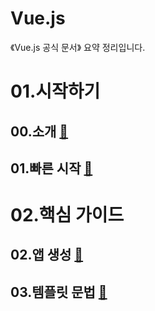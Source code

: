 # Vue.js

《Vue.js 공식 문서》 요약 정리입니다.

# 01.시작하기
## 00.소개 [📁](./01.시작하기/00.소개.md)

## 01.빠른 시작 [📁](./01.시작하기/01.빠른%20시작.md)

# 02.핵심 가이드
## 02.앱 생성 [📁](./02.핵심%20가이드/01.앱%20생성.md)
## 03.템플릿 문법 [📁](./02.핵심%20가이드/03.템플릿%20문법.md)
